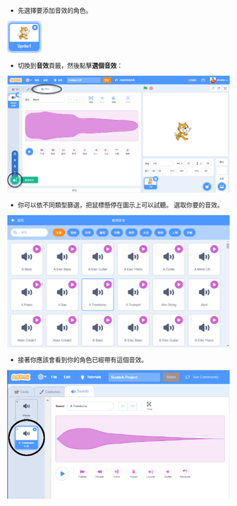 + 先選擇要添加音效的角色。

![角色](images/sprite-select.png)

+ 切換到**音效**頁籤，然後點擊**選個音效**：

![音效與選擇音效提醒](images/import-sound.png)

+ 你可以依不同類型篩選，把鼠標懸停在圖示上可以試聽。 選取你要的音效。

![音效的選單](images/choose-sound.png)

+ 接著你應該會看到你的角色已經帶有這個音效。

![角色上顯示新音效](images/sound-imported.png)
